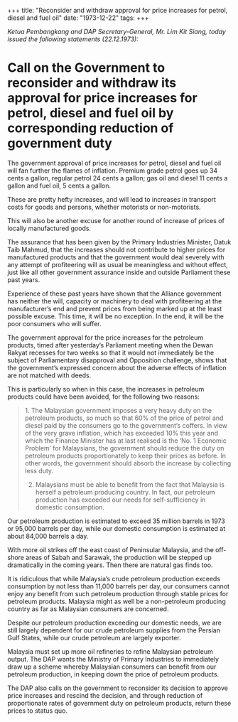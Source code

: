 +++ 
title: "Reconsider and withdraw approval for price increases for petrol, diesel and fuel oil"
date: "1973-12-22"
tags:
+++

_Ketua Pembangkang and DAP Secretary-General, Mr. Lim Kit Siang, today issued the following statements (22.12.1973):_

# Call on the Government to reconsider and withdraw its approval for price increases for petrol, diesel and fuel oil by corresponding reduction of government duty

The government approval of price increases for petrol, diesel and fuel oil will fan further the flames of inflation. Premium grade petrol goes up 34 cents a gallon, regular petrol 24 cents a gallon; gas oil and diesel 11 cents a gallon and fuel oil, 5 cents a gallon.

These are pretty hefty increases, and will lead to increases in transport costs for goods and persons, whether motorists or non-motorists.

This will also be another excuse for another round of increase of prices of locally manufactured goods.

The assurance that has been given by the Primary Industries Minister, Datuk Taib Mahmud, that the increases should not contribute to higher prices for manufactured products and that the government would deal severely with any attempt of profiteering will as usual be meaningless and without effect, just like all other government assurance inside and outside Parliament these past years.</u>

Experience of these past years have shown that the Alliance government has neither the will, capacity or machinery to deal with profiteering at the manufacturer’s end and prevent prices from being marked up at the least possible excuse. This time, it will be no exception. In the end, it will be the poor consumers who will suffer.

The government approval for the price increases for the petroleum products, timed after yesterday’s Parliament meeting when the Dewan Rakyat recesses for two weeks so that it would not immediately be the subject of Parliamentary disapproval and Opposition challenge, shows that the government’s expressed concern about the adverse effects of inflation are not matched with deeds.

This is particularly so when in this case, the increases in petroleum products could have been avoided, for the following two reasons:



<blockquote>1.	The Malaysian government imposes a very heavy duty on the petroleum products, so much so that 60% of the price of petrol and diesel paid by the consumers go to the government’s coffers. In view of the very grave inflation, which has exceeded 10% this year and which the Finance Minister has at last realised is the ‘No. 1 Economic Problem’ for Malaysians, the government should reduce the duty on petroleum products proportionately to keep their prices as before. In other words, the government should absorb the increase by collecting less duty.

2.	Malaysians must be able to benefit from the fact that Malaysia is herself a petroleum producing country. In fact, our petroleum production has exceeded our needs for self-sufficiency in domestic consumption.</blockquote>



Our petroleum production is estimated to exceed 35 million barrels in 1973 or 95,000 barrels per day, while our domestic consumption is estimated at about 84,000 barrels a day.

With more oil strikes off the east coast of Peninsular Malaysia, and the off-shore areas of Sabah and Sarawak, the production will be stepped up dramatically in the coming years. Then there are natural gas finds too.

It is ridiculous that while Malaysia’s crude petroleum production exceeds consumption by not less than 11,000 barrels per day, our consumers cannot enjoy any benefit from such petroleum production through stable prices for petroleum products. Malaysia might as well be a non-petroleum producing country as far as Malaysian consumers are concerned.

Despite our petroleum production exceeding our domestic needs, we are still largely dependent for our crude petroleum supplies from the Persian Gulf States, while our crude petroleum are largely exporter.

Malaysia must set up more oil refineries to refine Malaysian petroleum output. The DAP wants the Ministry of Primary Industries to immediately draw up a scheme whereby Malaysian consumers can benefit from our petroleum production, in keeping down the price of petroleum products.

The DAP also calls on the government to reconsider its decision to approve price increases and rescind the decision, and through reduction of proportionate rates of government duty on petroleum products, return these prices to status quo.
 
